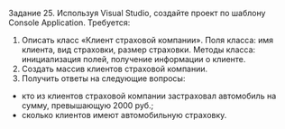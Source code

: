 Задание 25. Используя Visual Studio, создайте проект по шаблону Console Application.
Требуется:
1. Описать класс «Клиент страховой компании».
Поля класса: имя клиента, вид страховки, размер страховки.
Методы класса: инициализация полей, получение информации о клиенте.
2. Создать массив клиентов страховой компании.
3. Получить ответы на следующие вопросы:
- кто из клиентов страховой компании застраховал автомобиль на сумму, превышающую 2000 руб.;
- сколько клиентов имеют автомобильную страховку.
